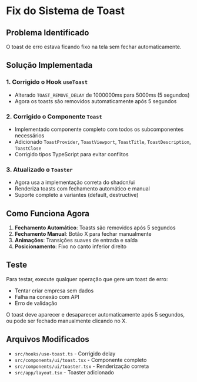# Fix do Sistema de Toast

## Problema Identificado
O toast de erro estava ficando fixo na tela sem fechar automaticamente.

## Solução Implementada

### 1. Corrigido o Hook `useToast`
- Alterado `TOAST_REMOVE_DELAY` de 1000000ms para 5000ms (5 segundos)
- Agora os toasts são removidos automaticamente após 5 segundos

### 2. Corrigido o Componente `Toast`
- Implementado componente completo com todos os subcomponentes necessários
- Adicionado `ToastProvider`, `ToastViewport`, `ToastTitle`, `ToastDescription`, `ToastClose`
- Corrigido tipos TypeScript para evitar conflitos

### 3. Atualizado o `Toaster`
- Agora usa a implementação correta do shadcn/ui
- Renderiza toasts com fechamento automático e manual
- Suporte completo a variantes (default, destructive)

## Como Funciona Agora

1. **Fechamento Automático**: Toasts são removidos após 5 segundos
2. **Fechamento Manual**: Botão X para fechar manualmente
3. **Animações**: Transições suaves de entrada e saída
4. **Posicionamento**: Fixo no canto inferior direito

## Teste

Para testar, execute qualquer operação que gere um toast de erro:
- Tentar criar empresa sem dados
- Falha na conexão com API
- Erro de validação

O toast deve aparecer e desaparecer automaticamente após 5 segundos, ou pode ser fechado manualmente clicando no X.

## Arquivos Modificados

- `src/hooks/use-toast.ts` - Corrigido delay
- `src/components/ui/toast.tsx` - Componente completo
- `src/components/ui/toaster.tsx` - Renderização correta
- `src/app/layout.tsx` - Toaster adicionado
